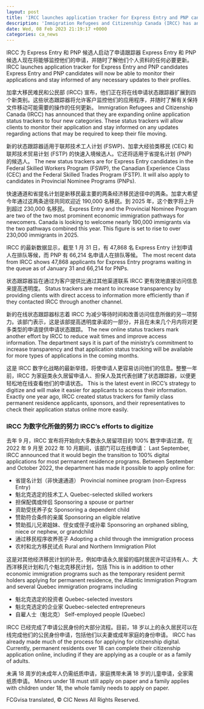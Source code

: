 ```yaml
---
layout: post
title: 'IRCC launches application tracker for Express Entry and PNP candidates'
description: 'Immigration Refugees and Citizenship Canada (IRCC) has announced that they are expanding online application status trackers to four new categories. These status trackers will allow clients to monitor their application and stay informed on any updates regarding actions that may be required to keep their file moving. The new status trackers are for Express Entry […]'
date: Wed, 08 Feb 2023 21:19:17 +0000
categories: ca_news
---
```


IRCC 为 Express Entry 和 PNP 候选人启动了申请跟踪器 Express Entry 和 PNP 候选人现在将能够监控他们的申请，并随时了解他们个人资料的任何必要更新。	IRCC launches application tracker for Express Entry and PNP candidates Express Entry and PNP candidates will now be able to monitor their applications and stay informed of any necessary updates to their profiles.
	
加拿大移民难民和公民部 (IRCC) 宣布，他们正在将在线申请状态跟踪器扩展到四个新类别。这些状态跟踪器将允许客户监控他们的应用程序，并随时了解有关保持文件移动可能需要的操作的任何更新。	Immigration Refugees and Citizenship Canada (IRCC) has announced that they are expanding online application status trackers to four new categories. These status trackers will allow clients to monitor their application and stay informed on any updates regarding actions that may be required to keep their file moving.  
	  
新的状态跟踪器适用于联邦技术工人计划 (FSWP)、加拿大经验类移民 (CEC) 和联邦技术贸易计划 (FSTP) 的快速入境候选人。它还将适用于省提名计划 (PNP) 的候选人。	The new status trackers are for Express Entry candidates in the Federal Skilled Workers Program (FSWP), the Canadian Experience Class (CEC) and the Federal Skilled Trades Program (FSTP). It will also apply to candidates in Provincial Nominee Programs (PNPs).
	
快速通道和省提名计划是新移民最主要的两条经济移民途径中的两条。加拿大希望今年通过这两条途径共同欢迎近 190,000 名移民。到 2025 年，这个数字将上升到超过 230,000 名移民。	Express Entry and the Provincial Nominee Program are two of the two most prominent economic immigration pathways for newcomers. Canada is looking to welcome nearly 190,000 immigrants via the two pathways combined this year. This figure is set to rise to over 230,000 immigrants in 2025.
	
IRCC 的最新数据显示，截至 1 月 31 日，有 47,868 名 Express Entry 计划申请人在排队等候，而 PNP 有 66,214 名申请人在排队等候。	The most recent data from IRCC shows 47,868 applicants for Express Entry programs waiting in the queue as of January 31 and 66,214 for PNPs.
	
状态跟踪器旨在通过为客户提供比通过其他渠道联系 IRCC 更有效地直接访问信息来提高透明度。	Status trackers are meant to increase transparency by providing clients with direct access to information more efficiently than if they contacted IRCC through another channel.
	
新的在线状态跟踪器标志着 IRCC 为减少等待时间和改善访问信息所做的另一项努力。该部门表示，这是该部提高透明度承诺的一部分，并且在未来几个月内将对更多类型的申请提供申请状态跟踪。	The new online status trackers mark another effort by IRCC to reduce wait times and improve access information. The department says it is part of the ministry’s commitment to increase transparency and that application status tracking will be available for more types of applications in the coming months.
	
这是 IRCC 数字化战略的最新举措，将使申请人更容易访问他们的信息。整整一年前，IRCC 为家庭类永久居留申请人、担保人及其代表创建了状态跟踪器，以便更轻松地在线查看他们的申请状态。	This is the latest event in IRCC’s strategy to digitize and will make it easier for applicants to access their information. Exactly one year ago, IRCC created status trackers for family class permanent residence applicants, sponsors, and their representatives to check their application status online more easily.
	
### IRCC 为数字化所做的努力	IRCC’s efforts to digitize
	
去年 9 月，IRCC 宣布将开始向大多数永久居留项目的 100% 数字申请过渡。在 2022 年 9 月至 2022 年 10 月期间，该部门可以在线申请：	Last September, IRCC announced that it would begin the transition to 100% digital applications for most permanent residence programs. Between September and October 2022, the department has made it possible to apply online for:
	
* 省提名计划（非快速通道）	  Provincial nominee program (non-Express Entry)
* 魁北克选定的技术工人	  Quebec-selected skilled workers
* 担保配偶或伴侣	  Sponsoring a spouse or partner
* 资助受抚养子女	  Sponsoring a dependent child
* 赞助符合条件的亲属	  Sponsoring an eligible relative
* 赞助孤儿兄弟姐妹、侄女或侄子或孙辈	  Sponsoring an orphaned sibling, niece or nephew, or grandchild
* 通过移民程序收养孩子	  Adopting a child through the immigration process
* 农村和北方移民试点	  Rural and Northern Immigration Pilot
	
这是对其他经济移民计划的补充，例如申请永久居留的临时居民许可证持有人、大西洋移民计划和几个魁北克移民计划，包括	This is in addition to other economic immigration programs such as the temporary resident permit holders applying for permanent residence, the Atlantic Immigration Program and several Quebec immigration programs including
	
* 魁北克选定的投资者	  Quebec-selected investors
* 魁北克选定的企业家	  Quebec-selected entrepreneurs
* 自雇人士（魁北克）	  Self-employed people (Quebec)
	
IRCC 已经完成了申请公民身份的大部分流程。目前，18 岁以上的永久居民可以在线完成他们的公民身份申请，包括他们以夫妻或成年家庭的身份申请。	IRCC has already made much of the process for applying for citizenship digital. Currently, permanent residents over 18 can complete their citizenship application online, including if they are applying as a couple or as a family of adults.
	
未满 18 周岁的未成年人仍需纸质申请，家庭携带未满 18 岁的儿童申请，全家需纸质申请。	Minors under 18 must still apply on paper and a family applies with children under 18, the whole family needs to apply on paper.
	

FCGvisa translated, © CIC News All Rights Reserved.
